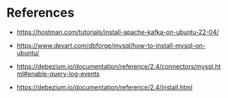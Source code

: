 # References

- https://hostman.com/tutorials/install-apache-kafka-on-ubuntu-22-04/

- https://www.devart.com/dbforge/mysql/how-to-install-mysql-on-ubuntu/

- https://debezium.io/documentation/reference/2.4/connectors/mysql.html#enable-query-log-events

- https://debezium.io/documentation/reference/2.4/install.html